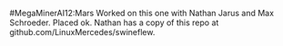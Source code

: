 #MegaMinerAI12:Mars
Worked on this one with Nathan Jarus and Max Schroeder. Placed ok.
Nathan has a copy of this repo at github.com/LinuxMercedes/swineflew.
